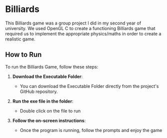 # Billiards

This Billiards game was a group project I did in my second year of university. We used OpenGL C to create a functioning Billiards game that required us to implement the appropriate physics/maths in order to create a realistic game. 

## How to Run

To run the Billiards Game, follow these steps:

1. **Download the Executable Folder**: 
   - You can download the Executable Folder directly from the project's GitHub repository.

2. **Run the exe file in the folder**:
   - Double click on the file to run

4. **Follow the on-screen instructions**:
   - Once the program is running, follow the prompts and enjoy the game


